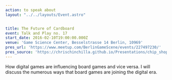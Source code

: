 ```yaml
---
action: to speak about
layout: "../../layouts/Event.astro"


title: The Future of Cardboard
event: Talk and Play no. 17
start_date: 2016-02-10T19:00:00.000Z
venue: 'Game Science Center, Besselstrasse 14 Berlin, 10969'
pres_url: 'https://www.meetup.com/BerlinGameScene/events/227497230/'
pres_source: 'https://chrischinchilla.github.io/Presentations/chip_shop/talk_play_17.html#/'
---
```


How digital games are influencing board games and vice versa. I will discuss the numerous ways that board games are joining the digital era.
